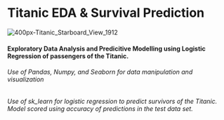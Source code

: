 # Titanic EDA & Survival Prediction
![400px-Titanic_Starboard_View_1912](https://user-images.githubusercontent.com/45957263/198117741-f0042e7f-6d13-473b-a2e8-e39498e61e2a.gif)

#### Exploratory Data Analysis and Predicitive Modelling using Logistic Regression of passengers of the Titanic.

###### Use of Pandas, Numpy, and Seaborn for data manipulation and visualization

###### Use of sk_learn for logistic regression to predict survivors of the Titanic. Model scored using accuracy of predictions in the test data set.
